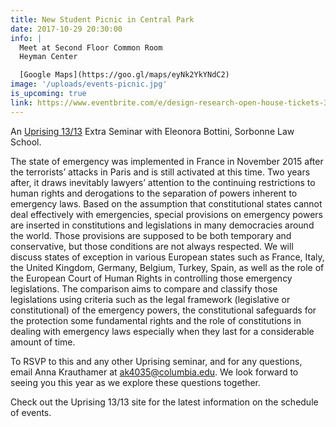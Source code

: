 ```yaml
---
title: New Student Picnic in Central Park
date: 2017-10-29 20:30:00
info: |
  Meet at Second Floor Common Room
  Heyman Center

  [Google Maps](https://goo.gl/maps/eyNk2YkYNdC2)
image: '/uploads/events-picnic.jpg'
is_upcoming: true
link: https://www.eventbrite.com/e/design-research-open-house-tickets-38053730733
---
```


An [Uprising 13/13](http://www.college.columbia.edu/) Extra Seminar with Eleonora Bottini, Sorbonne Law School.

The state of emergency was implemented in France in November 2015 after the terrorists’ attacks in Paris and is still activated at this time. Two years after, it draws inevitably lawyers’ attention to the continuing restrictions to human rights and derogations to the separation of powers inherent to emergency laws. Based on the assumption that constitutional states cannot deal effectively with emergencies, special provisions on emergency powers are inserted in constitutions and legislations in many democracies around the world. Those provisions are supposed to be both temporary and conservative, but those conditions are not always respected. We will discuss states of exception in various European states such as France, Italy, the United Kingdom, Germany, Belgium, Turkey, Spain, as well as the role of the European Court of Human Rights in controlling those emergency legislations. The comparison aims to compare and classify those legislations using criteria such as the legal framework (legislative or constitutional) of the emergency powers, the constitutional safeguards for the protection some fundamental rights and the role of constitutions in dealing with emergency laws especially when they last for a considerable amount of time.

To RSVP to this and any other Uprising seminar, and for any questions, email Anna Krauthamer at [ak4035@columbia.edu](mailto:ak4035@columbia.edu). We look forward to seeing you this year as we explore these questions together.

Check out the Uprising 13/13 site for the latest information on the schedule of events.
